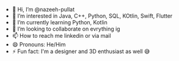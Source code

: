- 👋 Hi, I’m @nazeeh-pullat
- 👀 I’m interested in Java, C++, Python, SQL, KOtlin, Swift, Flutter
- 🌱 I’m currently learning Python, Kotlin
- 💞️ I’m looking to collaborate on evrything ig
- 📫 How to reach me linkedin or via mail
- 😄 Pronouns: He/Him
- ⚡ Fun fact: I'm a designer and 3D enthusiast as well 😅

<!---
nazeeh-pullat/nazeeh-pullat is a ✨ special ✨ repository because its `README.md` (this file) appears on your GitHub profile.
You can click the Preview link to take a look at your changes.
--->
